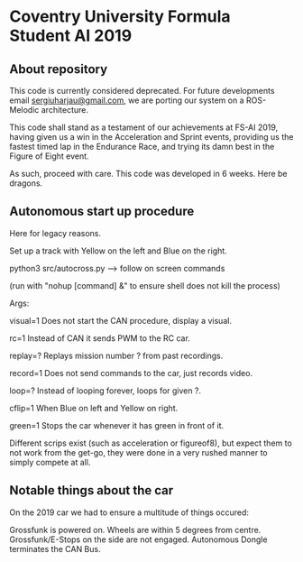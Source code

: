 # Coventry University Formula Student AI 2019

## About repository

This code is currently considered deprecated. For future developments email sergiuharjau@gmail.com, we are porting our system on a ROS-Melodic architecture. 

This code shall stand as a testament of our achievements at FS-AI 2019, having given us a win in the Acceleration and Sprint events, providing us the fastest timed lap in the Endurance Race, and trying its damn best in the Figure of Eight event. 

As such, proceed with care. This code was developed in 6 weeks. Here be dragons.

## Autonomous start up procedure 

Here for legacy reasons. 

Set up a track with Yellow on the left and Blue on the right.

python3 src/autocross.py --> follow on screen commands 

(run with "nohup [command] &" to ensure shell does not kill the process)

Args:

visual=1   Does not start the CAN procedure, display a visual.

rc=1       Instead of CAN it sends PWM to the RC car.

replay=?   Replays mission number ? from past recordings.

record=1   Does not send commands to the car, just records video.

loop=?     Instead of looping forever, loops for given ?.

cflip=1    When Blue on left and Yellow on right.

green=1    Stops the car whenever it has green in front of it.

Different scrips exist (such as acceleration or figureof8), but expect them to not work from the get-go, they were done in a very rushed manner to simply compete at all. 

## Notable things about the car

On the 2019 car we had to ensure a multitude of things occured:

Grossfunk is powered on.
Wheels are within 5 degrees from centre.
Grossfunk/E-Stops on the side are not engaged.
Autonomous Dongle terminates the CAN Bus.
